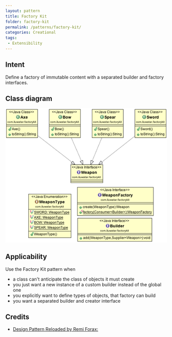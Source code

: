 ```yaml
---
layout: pattern
title: Factory Kit
folder: factory-kit
permalink: /patterns/factory-kit/
categories: Creational
tags:
 - Extensibility
---
```


## Intent
Define a factory of immutable content with a separated builder and factory interfaces.

## Class diagram
![alt text](./etc/factory-kit.png "Factory Kit")

## Applicability
Use the Factory Kit pattern when

* a class can't anticipate the class of objects it must create
* you just want a new instance of a custom builder instead of the global one
* you explicitly want to define types of objects, that factory can build
* you want a separated builder and creator interface

## Credits

* [Design Pattern Reloaded by Remi Forax: ](https://www.youtube.com/watch?v=-k2X7guaArU)
